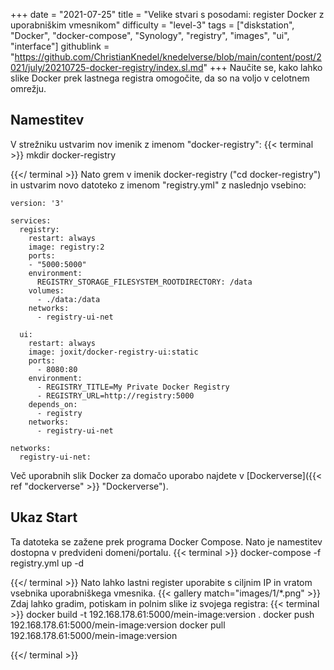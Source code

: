+++
date = "2021-07-25"
title = "Velike stvari s posodami: register Docker z uporabniškim vmesnikom"
difficulty = "level-3"
tags = ["diskstation", "Docker", "docker-compose", "Synology", "registry", "images", "ui", "interface"]
githublink = "https://github.com/ChristianKnedel/knedelverse/blob/main/content/post/2021/july/20210725-docker-registry/index.sl.md"
+++
Naučite se, kako lahko slike Docker prek lastnega registra omogočite, da so na voljo v celotnem omrežju.
## Namestitev
V strežniku ustvarim nov imenik z imenom "docker-registry":
{{< terminal >}}
mkdir docker-registry

{{</ terminal >}}
Nato grem v imenik docker-registry ("cd docker-registry") in ustvarim novo datoteko z imenom "registry.yml" z naslednjo vsebino:
```
version: '3'

services:
  registry:
    restart: always
    image: registry:2
    ports:
    - "5000:5000"
    environment:
      REGISTRY_STORAGE_FILESYSTEM_ROOTDIRECTORY: /data
    volumes:
      - ./data:/data
    networks:
      - registry-ui-net

  ui:
    restart: always
    image: joxit/docker-registry-ui:static
    ports:
      - 8080:80
    environment:
      - REGISTRY_TITLE=My Private Docker Registry
      - REGISTRY_URL=http://registry:5000
    depends_on:
      - registry
    networks:
      - registry-ui-net

networks:
  registry-ui-net:

```
Več uporabnih slik Docker za domačo uporabo najdete v [Dockerverse]({{< ref "dockerverse" >}} "Dockerverse").
## Ukaz Start
Ta datoteka se zažene prek programa Docker Compose. Nato je namestitev dostopna v predvideni domeni/portalu.
{{< terminal >}}
docker-compose -f registry.yml up -d

{{</ terminal >}}
Nato lahko lastni register uporabite s ciljnim IP in vratom vsebnika uporabniškega vmesnika.
{{< gallery match="images/1/*.png" >}}
Zdaj lahko gradim, potiskam in polnim slike iz svojega registra:
{{< terminal >}}
docker build -t 192.168.178.61:5000/mein-image:version .
docker push 192.168.178.61:5000/mein-image:version
docker pull 192.168.178.61:5000/mein-image:version

{{</ terminal >}}
